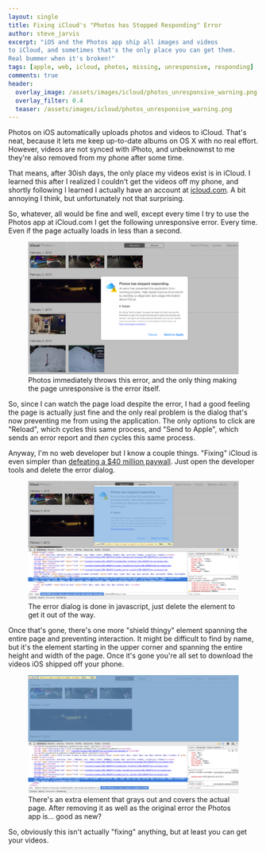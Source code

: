 ```yaml
---
layout: single
title: Fixing iCloud's "Photos has Stopped Responding" Error
author: steve_jarvis
excerpt: "iOS and the Photos app ship all images and videos
to iCloud, and sometimes that's the only place you can get them.
Real bummer when it's broken!"
tags: [apple, web, icloud, photos, missing, unresponsive, responding]
comments: true
header:
  overlay_image: /assets/images/icloud/photos_unresponsive_warning.png
  overlay_filter: 0.4
  teaser: /assets/images/icloud/photos_unresponsive_warning.png
---
```


Photos on iOS automatically uploads photos and videos to iCloud. That's neat,
because it lets me keep up-to-date albums on OS X with no real
effort. However, videos are not synced with iPhoto, and unbeknownst to me
they're also removed from my phone after some time.

That means, after 30ish days, the only place my videos exist is in iCloud. I
learned this after I realized I couldn't get the videos off my phone, and shortly
following I learned I actually have an account at
<a href="https://www.icloud.com" target="_blank">icloud.com</a>. A bit
annoying I think, but unfortunately not that surprising.

So, whatever, all would be fine
and well, except every time I try to use the Photos app at iCloud.com
I get the following unresponsive error. Every
time. Even if the page actually loads in less than a second.

<figure>
    <a href="/assets/images/icloud/photos_unresponsive_warning.png"><img src="/assets/images/icloud/photos_unresponsive_warning.png"></a>
    <figcaption>Photos immediately throws this error, and the only thing making
    the page unresponsive is the error itself.</figcaption>
</figure>

So, since I can watch the page load despite the error, I had a good
feeling the page is actually just fine and the only real problem is the  dialog
that's now preventing me from using the application. The only options to click are
"Reload", which cycles this same process, and "Send to Apple", which sends an
error report and <i>then</i> cycles this same process.

Anyway, I'm no web developer but I know a couple things. "Fixing" iCloud is even
simpler than
[defeating a $40 million paywall](http://www.niemanlab.org/2011/03/that-was-quick-four-lines-of-code-is-all-it-takes-for-the-new-york-times-paywall-to-come-tumbling-down-2/).
Just open the developer tools and delete the error dialog.

<figure>
    <a href="/assets/images/icloud/unresponsive_element.png"><img src="/assets/images/icloud/unresponsive_element.png"></a>
    <figcaption>The error dialog is done in javascript, just delete the element
    to get it out of the way.</figcaption>
</figure>

Once that's gone, there's one more "shield thingy" element spanning the entire page and
preventing interaction. It might be difficult to find by name, but it's the
element starting in the upper corner and spanning the entire height and width of
the page. Once it's gone you're all set to download the videos iOS shipped
off your phone.

<figure>
    <a href="/assets/images/icloud/gaurd_element.png"><img src="/assets/images/icloud/gaurd_element.png"></a>
    <figcaption>There's an extra element that grays out and covers the actual
    page. After removing it as well as the original error the Photos app is... good as new?</figcaption>
</figure>

So, obviously this isn't actually "fixing" anything, but at least you can get
your videos.
